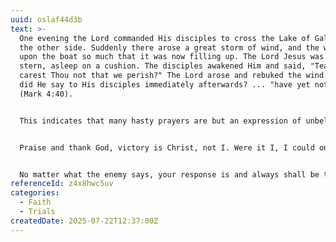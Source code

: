 ```yaml
---
uuid: oslaf44d3b
text: >-
  One evening the Lord commanded His disciples to cross the Lake of Galilee to
  the other side. Suddenly there arose a great storm of wind, and the waves beat
  upon the boat so much that it was now filling up. The Lord Jesus was in the
  stern, asleep on a cushion. The disciples awakened Him and said, "Teacher
  carest Thou not that we perish?" The Lord arose and rebuked the wind. But what
  did He say to His disciples immediately afterwards? ... "have yet not faith?"
  (Mark 4:40).


  This indicates that many hasty prayers are but an expression of unbelief. If there were faith, you would stand firm. The Lord orders you to cross to the other side; He has not commanded you to go to the bottom of the lake. Because He has given His order—and no matter how strong the wind blows or how high the waves beat—the boat cannot capsize.


  Praise and thank God, victory is Christ, not I. Were it I, I could only endure so much, and then I would explode. But if it be Christ, no temptation will be too much for Him, nor any testing too difficult for Him. Stand on the side of God's word, stand on the side of faith—and Satan is rendered helpless. Since the Lord orders us to go to the other side, to the other side we will go. Not because our word counts, but because God's word is trustworthy, for He is forever faithful. 


  No matter what the enemy says, your response is and always shall be that Christ is trustworthy and God's word is dependable. This is faith; this substantiates the truthfulness of God's Word. ... Genuine faith believes in the Word of God exclusively, it is not believing in one's own experience, feeling, or dark environment. If environment and experience coincide with God's Word, we praise and thank the Lord. But if these disagree with His Word, then the Word of God alone stands true. Whatever is contrary to God's Word is false.
referenceId: z4x8hwc5uv
categories:
  - Faith
  - Trials
createdDate: 2025-07-22T12:37:00Z
---
```

